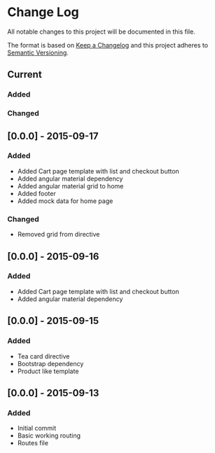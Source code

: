 # Change Log
All notable changes to this project will be documented in this file.

The format is based on [Keep a Changelog](http://keepachangelog.com/) 
and this project adheres to [Semantic Versioning](http://semver.org/).

## Current
### Added


### Changed


## [0.0.0] - 2015-09-17
### Added
- Added Cart page template with list and checkout button
- Added angular material dependency
- Added angular material grid to home
- Added footer
- Added mock data for home page

### Changed
- Removed grid from directive

## [0.0.0] - 2015-09-16
### Added
- Added Cart page template with list and checkout button
- Added angular material dependency


## [0.0.0] - 2015-09-15
### Added
- Tea card directive
- Bootstrap dependency
- Product like template

## [0.0.0] - 2015-09-13
### Added
- Initial commit
- Basic working routing
- Routes file




